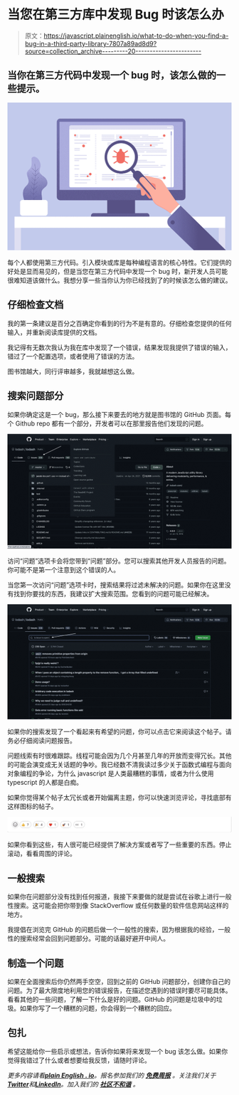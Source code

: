 # 当您在第三方库中发现 Bug 时该怎么办

> 原文：<https://javascript.plainenglish.io/what-to-do-when-you-find-a-bug-in-a-third-party-library-7807a89ad8d9?source=collection_archive---------20----------------------->

## 当你在第三方代码中发现一个 bug 时，该怎么做的一些提示。

![](img/7376256ac28dcf6d507f0640535b14a6.png)

每个人都使用第三方代码。引入模块或库是每种编程语言的核心特性。它们提供的好处是显而易见的，但是当您在第三方代码中发现一个 bug 时，新开发人员可能很难知道该做什么。我想分享一些当你认为你已经找到了的时候该怎么做的建议。

## 仔细检查文档

我的第一条建议是百分之百确定你看到的行为不是有意的。仔细检查您提供的任何输入，并重新阅读库提供的文档。

我记得有无数次我认为我在库中发现了一个错误，结果发现我提供了错误的输入，错过了一个配置选项，或者使用了错误的方法。

图书馆越大，同行评审越多，我就越想这么做。

## 搜索问题部分

如果你确定这是一个 bug，那么接下来要去的地方就是图书馆的 GitHub 页面。每个 Github repo 都有一个部分，开发者可以在那里报告他们发现的问题。

![](img/ecc47c87dd35e9c8ad9a83128127c549.png)

访问“问题”选项卡会将您带到“问题”部分。您可以搜索其他开发人员报告的问题。你可能不是第一个注意到这个错误的人。

当您第一次访问“问题”选项卡时，搜索结果将过滤未解决的问题。如果你在这里没有找到你要找的东西，我建议扩大搜索范围。您看到的问题可能已经解决。

![](img/f2ce153a25be781a63db6a0c07c0c43e.png)

如果你的搜索发现了一个看起来有希望的问题，你可以点击它来阅读这个帖子。请务必仔细阅读问题报告。

问题线索有时很难跟踪。线程可能会因为几个月甚至几年的开放而变得冗长。其他的可能会演变成无关话题的争吵。我已经数不清我读过多少关于函数式编程与面向对象编程的争论，为什么 javascript 是人类最糟糕的事情，或者为什么使用 typescript 的人都是白痴。

如果你觉得某个帖子太冗长或者开始偏离主题，你可以快速浏览评论，寻找底部有这样图标的帖子。

![](img/acbbbf0ae66af8350aa8ff9f2e1574ab.png)

如果你看到这些，有人很可能已经提供了解决方案或者写了一些重要的东西。停止滚动，看看周围的评论。

## 一般搜索

如果你在问题部分没有找到任何报道，我接下来要做的就是尝试在谷歌上进行一般性搜索。这可能会把你带到像 StackOverflow 或任何数量的软件信息网站这样的地方。

我提倡在浏览完 GitHub 的问题后做一个一般性的搜索，因为根据我的经验，一般性的搜索经常会回到问题部分。可能的话最好避开中间人。

## 制造一个问题

如果在全面搜索后你仍然两手空空，回到之前的 GitHub 问题部分，创建你自己的问题。为了最大限度地利用您的错误报告，在描述您遇到的错误时要尽可能具体。看看其他的一些问题，了解一下什么是好的问题。GitHub 的问题是垃圾中的垃圾。如果你写了一个糟糕的问题，你会得到一个糟糕的回应。

## 包扎

希望这能给你一些启示或想法，告诉你如果将来发现一个 bug 该怎么做。如果你觉得我错过了什么或者想要给我反馈，请随时评论。

*更多内容请看*[***plain English . io***](https://plainenglish.io/)*。报名参加我们的* [***免费周报***](http://newsletter.plainenglish.io/) *。关注我们关于*[***Twitter***](https://twitter.com/inPlainEngHQ)*和*[***LinkedIn***](https://www.linkedin.com/company/inplainenglish/)*。加入我们的* [***社区不和谐***](https://discord.gg/GtDtUAvyhW) *。*